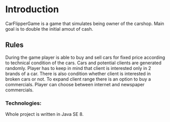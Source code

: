 # Introduction

CarFlipperGame is a game that simulates being owner of the carshop. Main goal is to double the initial amout of cash. 

## Rules
During the game player is able to buy and sell cars for fixed price according to technical condition of the cars. 
Cars and potential clients are generated randomly. Player has to keep in mind that client is interested only in 2 brands of a car. There is also condition whether
client is interested in broken cars or not. 
To expand client range there is an option to buy a commercials. Player can choose between internet and newspaper commercials.

### Technologies:

Whole project is written in Java SE 8. 


